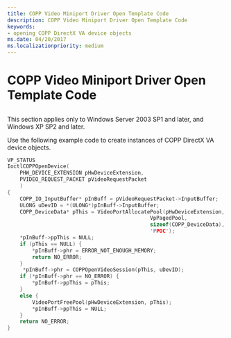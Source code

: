 ```yaml
---
title: COPP Video Miniport Driver Open Template Code
description: COPP Video Miniport Driver Open Template Code
keywords:
- opening COPP DirectX VA device objects
ms.date: 04/20/2017
ms.localizationpriority: medium
---
```


# COPP Video Miniport Driver Open Template Code


## <span id="ddk_copp_video_miniport_driver_open_template_code_gg"></span><span id="DDK_COPP_VIDEO_MINIPORT_DRIVER_OPEN_TEMPLATE_CODE_GG"></span>


This section applies only to Windows Server 2003 SP1 and later, and Windows XP SP2 and later.

Use the following example code to create instances of COPP DirectX VA device objects.

```cpp
VP_STATUS
IoctlCOPPOpenDevice(
    PHW_DEVICE_EXTENSION pHwDeviceExtension,
    PVIDEO_REQUEST_PACKET pVideoRequestPacket
    )
{
    COPP_IO_InputBuffer* pInBuff = pVideoRequestPacket->InputBuffer;
    ULONG uDevID = *(ULONG*)pInBuff->InputBuffer;
    COPP_DeviceData* pThis = VideoPortAllocatePool(pHwDeviceExtension,
                                              VpPagedPool,
                                              sizeof(COPP_DeviceData),
                                              'PPOC');
    *pInBuff->ppThis = NULL;
    if (pThis == NULL) {
        *pInBuff->phr = ERROR_NOT_ENOUGH_MEMORY;
        return NO_ERROR;
    }
     *pInBuff->phr = COPPOpenVideoSession(pThis, uDevID);
    if (*pInBuff->phr == NO_ERROR) {
        *pInBuff->ppThis = pThis;
    }
    else {
        VideoPortFreePool(pHwDeviceExtension, pThis);
        *pInBuff->ppThis = NULL;
    }
    return NO_ERROR;
}
```

 

 





